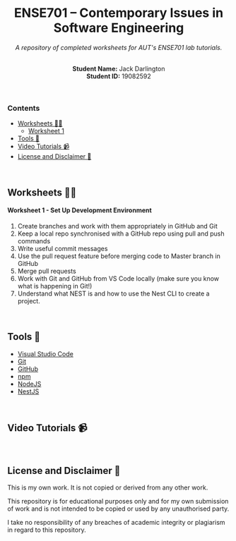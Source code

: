 <h1 align="center">ENSE701 – Contemporary Issues in Software Engineering</h1>
<div align="center">
  <i>A repository of completed worksheets for AUT's ENSE701 lab tutorials.</i>
  <br/>
  <br/>
  <p>
    <b>Student Name:</b> Jack Darlington<br/>
    <b>Student ID:</b> 19082592
  </p>
</div>
<br/>

### Contents
  - [Worksheets 👨‍💻](#worksheets-)
      - [Worksheet 1](#worksheet-1-)
  - [Tools 🧰](#tools-)
  - [Video Tutorials 📹](#video-tutorials-)
  - [License and Disclaimer 📄](#license-and-disclaimer-)

<br/>

## Worksheets 👨‍💻

#### Worksheet 1 - Set Up Development Environment
1. Create branches and work with them appropriately in GitHub and Git
2. Keep a local repo synchronised with a GitHub repo using pull and push commands
3. Write useful commit messages
4. Use the pull request feature before merging code to Master branch in GitHub
5. Merge pull requests 
6. Work with Git and GitHub from VS Code locally (make sure you know what is happening in Git!)
7. Understand what NEST is and how to use the Nest CLI to create a project.

<br/>

## Tools 🧰
- [Visual Studio Code](https://code.visualstudio.com/)
- [Git](https://git-scm.com/)
- [GitHub](https://github.com/join/)
- [npm](https://www.npmjs.com/)
- [NodeJS](https://nodejs.org/)
- [NestJS](https://nestjs.com/)

<br/>

## Video Tutorials 📹

<br/>

## License and Disclaimer 📄

This is my own work. It is not copied or derived from any other work.

This repository is for educational purposes only and for my own submission of work 
and is not intended to be copied or used by any unauthorised party.

I take no responsibility of any breaches of academic integrity or plagiarism in 
regard to this repository.
